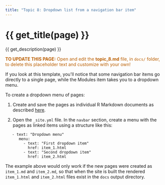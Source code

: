 ```yaml
---
title: "Topic 8: Dropdown list from a navigation bar item"
---
```


# {{ get_title(page) }}
{{ get_description(page) }}

<p style="color: #ba5e00"><b>TO UPDATE THIS PAGE:</b> Open and edit the <b>topic_8.md</b> file, in <code>docs/</code> folder, to delete this placeholder text and customize with your own!</p>

If you look at this template, you'll notice that some navigation bar items go directly to a single page, while the Modules item takes you to a dropdown menu. 

To create a dropdown menu of pages: 

1. Create and save the pages as individual R Markdown documents as described [here](topic_1.md).

2. Open the `_site.yml` file. In the `navbar` section, create a menu with the pages as linked items using a structure like this: 

```
   - text: "Dropdown menu"
      menu:
        - text: "First dropdown item"
          href: item_1.html
        - text: "Second dropdown item"
          href: item_2.html
```

The example above would only work if the new pages were created as `item_1.md` and `item_2.md`, so that when the site is built the rendered `item_1.html` and `item_2.html` files exist in the `docs` output directory.
